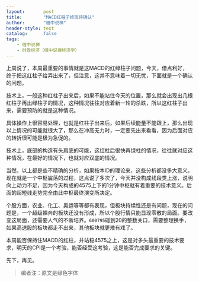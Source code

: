 ```yaml
---
layout:       post
title:        "MACD红柱子终现待确认"
author:       "缠中说禅"
header-style: text
catalog:      false
tags:
    - 缠中说禅
    - 时政经济（缠中说禅经济学）
---
```


上周说了，本周最重要的事情就是这MACD的红绿柱子问题，今天，借点利好，终于把这红柱子给弄出来了，但注意，这并不意味着一切无忧，下面就是一个确认的问题。



技术上，一般这种红柱子出来后，如果不能站住今天的位置，那么就会出现出几根红柱子再出绿柱子的情况，这种情况往往对应着新一轮的杀跌，所以这红柱子出来，需要预防的就是这种情况。



具体操作上很容易处理，也就是红柱子出来后，如果后续能量不能跟上，那么出现以上情况的可能就很大了，那么在冲高无力时，一定要先出来看看，因为后面对应的转折很可能是极为急促的。



技术上，底部的构造有头肩底的可能，这红柱后很快再绿柱的情况，往往就对应这种情况，在最好的情况下，也就对应双底的情况。



当然，以上都是些不精确的分析，如果按本ID的理论来，这些分析都没多大意义。现在就是一个中枢震荡的过程，这点说了多次了，今天并没构成线段类上涨，说明向上动力不足，因为今天构成的4575上下的1分钟中枢就有着重要的技术意义。后面的超短线走势完全由此中枢最终演变所决定。



个股方面，农业、化工、奥运等等都有表现，但板块持续性还是有问题，现在的问题是，一个超级裸奔的板块还没有形成，所以个股行情只能显现零散的局面。要改变这局面，还需要人气的不断培养。`600795`碰到20的整数关口，需要整理换手，如果高送股的板块都走不出来，其他板块就更难有戏了。



本周能否保持住MACD的红柱，并站稳4575之上，这是对多头最重要的技术要求，明天的CPI是一个考验，能否经受这考验，这是能否完成要求的关键。



先下，再见。



> 编者注：原文是绿色字体
